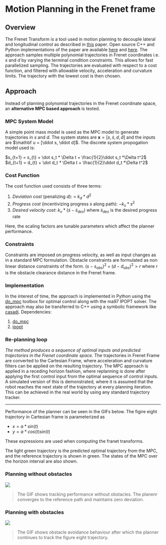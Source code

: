 # Motion Planning in the Frenet frame


## Overview
The Frenet Transform is a tool used in motion planning to decouple lateral and longitudinal control as described in [this](https://www.researchgate.net/publication/224156269_Optimal_Trajectory_Generation_for_Dynamic_Street_Scenarios_in_a_Frenet_Frame) paper. Open source C++ and Python implementations of the paper are available [here](https://github.com/erdos-project/frenet_optimal_trajectory_planner) and [here](https://github.com/AtsushiSakai/PythonRobotics/tree/master/PathPlanning/FrenetOptimalTrajectory
). The approach samples multiple polynomial trajectories in Frenet coordinates i.e. $s$ and $d$ by varying the terminal condition constraints. This allows for fast parallelized sampling. The trajectories are evaluated with respect to a cost function, and filtered with allowable velocity, acceleration and curvature limits. The trajectory with the lowest cost is then chosen.

## Approach
Instead of planning polynomial trajectories in the Frenet coordinate space, an **alternative MPC based approach** is tested.

### MPC System Model
A simple point mass model is used as the MPC model to generate trajectories in $s$ and $d$. The system states are $\mathbf x=[s, \dot s, d, \dot d]$ and the inputs are $\mathbf u = [\ddot s, \ddot d]$. The discrete system propogation model used is:

$s_{t+1} = s_{t} + \dot s_t * \Delta t + \frac{1}{2}\ddot s_t *\Delta t^2$<br>
$d_{t+1} = d_{t} + \dot d_t * \Delta t + \frac{1}{2}\ddot d_t *\Delta t^2$

### Cost Function
The cost function used consists of three terms:
1. *Deviation cost* (penalizing $d$): = $k_d * d^2$
2. *Progress cost* (incentivizing progress $s$ along path): $-k_s * s^2$
3. *Desired velocity cost*: $k_{v} * (\dot s - \dot s_{des}$) where $\dot s_{des}$ is the desired progress rate

Here, the scaling factors are tunable parameters which affect the planner performance.

### Constraints
Constraints are imposed on progress velocity, as well as input changes as in a standard MPC formulation.
Obstacle constraints are formulated as non linear distance constraints of the form.
$(s - s_{obs})^2 + (d - d_{obs})^2 > r$ where r is the obstacle clearance distance in the Frenet frame.

### Implementation
In the interest of time, the approach is implemented in Python using the [do_mpc](https://www.do-mpc.com/) toolbox for optimal control along with the ma97 IPOPT solver. The approach may also be transferred to C++ using a symbolic framework like [casadi](https://web.casadi.org/).
Dependencies:
1. [do_mpc](https://www.do-mpc.com/)
2. [ipopt](https://github.com/coin-or-tools/ThirdParty-HSL)

### Re-planning loop
*The method produces a sequence of optimal inputs and predicted trajectories in the Frenet coordinate space.*
The trajectories in Frenet Frame are converted to the Cartesian Frame, where acceleration and curvature filters can be applied on the resulting trajectory.
The MPC approach is applied in a receding horizon fashion, where replanning is done after applying the first control input from the optimal sequence of control inputs.
A simulated version of this is demonstrated, where it is assumed that the robot reaches the next state of the trajectory at every planning iteration. This can be achieved in the real world by using any standard trajectory tracker.
___

Performance of the planner can be seen in the GIFs below.
The figire eight trajectory in Cartesian frame is parameterized as
- $x = a * sin(t)$
- $y = a * cos(t) sin(t)$

These expressions are used when computing the franet transforms.

The light green trajectory is the predicted optimal trajectory from the MPC, and the reference trajectory is shown in green. The states of the MPC over the horizon interval are also shown.

### Planning without obstacles
![](./media/figure_eight.gif)
> The GIF shows tracking performance without obstacles. The planenr converges to the reference path and maintains zero deviation.

### Planning with obstacles
![](./media/obstacles.gif)
> The GIF shows obstacle avoidance behaviour after which the planner continues to track the figure eight trajectory.
